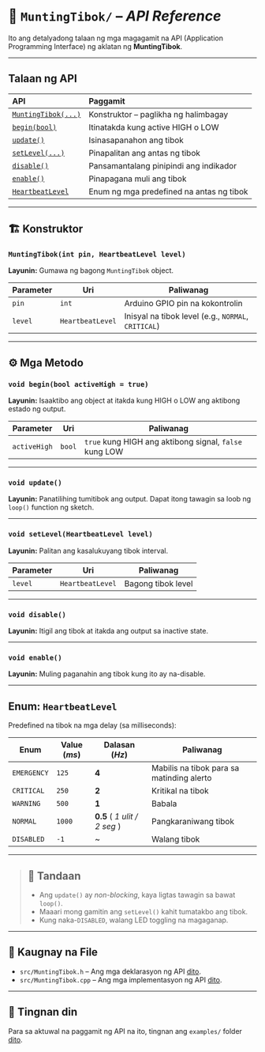# 📘 `MuntingTibok/` – *API Reference*

Ito ang detalyadong talaan ng mga magagamit na API (Application Programming Interface) ng aklatan ng **MuntingTibok**.

---

## Talaan ng API

<center>

| API | Paggamit |
| :-- | :-- |
| [`MuntingTibok(...)`](#muntingtibokint-pin-heartbeatlevel-level) | Konstruktor – paglikha ng halimbagay |
| [`begin(bool)`](#void-beginbool-activehigh--true) | Itinatakda kung active HIGH o LOW |
| [`update()`](#void-update) | Isinasapanahon ang tibok |
| [`setLevel(...)`](#void-setlevelheartbeatlevel-level) | Pinapalitan ang antas ng tibok |
| [`disable()`](#void-disable) | Pansamantalang pinipindi ang indikador |
| [`enable()`](#void-enable) | Pinapagana muli ang tibok |
| [`HeartbeatLevel`](#enum-heartbeatlevel) | Enum ng mga predefined na antas ng tibok |

</center>

---

## 🏗️ Konstruktor

### `MuntingTibok(int pin, HeartbeatLevel level)`

**Layunin:** Gumawa ng bagong `MuntingTibok` object.

<center>

| Parameter | Uri | Paliwanag |
|----------|-----|-----------|
| `pin` | `int` | Arduino GPIO pin na kokontrolin |
| `level` | `HeartbeatLevel` | Inisyal na tibok level (e.g., `NORMAL`, `CRITICAL`) |

</center>

---

## ⚙️ Mga Metodo

### `void begin(bool activeHigh = true)`

**Layunin:** Isaaktibo ang object at itakda kung HIGH o LOW ang aktibong estado ng output.

<center>

| Parameter | Uri | Paliwanag |
|----------|-----|-----------|
| `activeHigh` | `bool` | `true` kung HIGH ang aktibong signal, `false` kung LOW |

</center>

---

### `void update()`

**Layunin:** Panatilihing tumitibok ang output. Dapat itong tawagin sa loob ng `loop()` function ng sketch.

---

### `void setLevel(HeartbeatLevel level)`

**Layunin:** Palitan ang kasalukuyang tibok interval.

<center>

| Parameter | Uri | Paliwanag |
|----------|-----|-----------|
| `level` | `HeartbeatLevel` | Bagong tibok level |

</center>

---

### `void disable()`

**Layunin:** Itigil ang tibok at itakda ang output sa inactive state.

---

### `void enable()`

**Layunin:** Muling paganahin ang tibok kung ito ay na-disable.

---

## Enum: `HeartbeatLevel`

Predefined na tibok na mga delay (sa milliseconds):

<center>

| Enum | Value (*ms*) | Dalasan (*Hz*) | Paliwanag |
|------|-------|---------|-----------|
| `EMERGENCY` | `125` | **4** | Mabilis na tibok para sa matinding alerto |
| `CRITICAL` | `250` | **2** | Kritikal na tibok |
| `WARNING` | `500` | **1** | Babala |
| `NORMAL` | `1000` | **0.5** ( *1 ulit / 2 seg* ) | Pangkaraniwang tibok |
| `DISABLED` | `-1` | ~ | Walang tibok |

</center>

---

> ## 📝 Tandaan
>
> - Ang `update()` ay *non-blocking*, kaya ligtas tawagin sa bawat `loop()`.
> - Maaari mong gamitin ang `setLevel()` kahit tumatakbo ang tibok.
> - Kung naka-`DISABLED`, walang LED toggling na magaganap.

---

## 📂 Kaugnay na File

- `src/MuntingTibok.h` – Ang mga deklarasyon ng API [dito](../src/MuntingTibok.h).
- `src/MuntingTibok.cpp` – Ang mga implementasyon ng API [dito](../src/MuntingTibok.cpp).

---

## 🧪 Tingnan din

Para sa aktuwal na paggamit ng API na ito, tingnan ang `examples/` folder [dito](../examples/).

